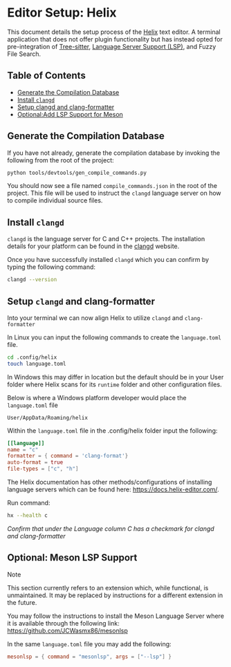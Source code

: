 # Editor Setup: Helix 

This document details the setup process of the [Helix](https://helix-editor.com/) text editor. A terminal application that does not offer plugin functionality but has instead opted for pre-integration of [Tree-sitter](https://tree-sitter.github.io/tree-sitter/), [Language Server Support (LSP)](https://microsoft.github.io/language-server-protocol/), and Fuzzy File Search.

## Table of Contents

<!--toc:start-->
- [Generate the Compilation Database](#generate-the-compilation-database)
- [Install `clangd`](#install-clangd)
- [Setup clangd and clang-formatter](#setup-clangd-and-clang-formatter)
- [Optional:Add LSP Support for Meson](#optional-meson-lsp-support)
<!--toc:end-->


## Generate the Compilation Database

If you have not already, generate the compilation database by invoking the
following from the root of the project:

```bash
python tools/devtools/gen_compile_commands.py
```

You should now see a file named `compile_commands.json` in the root of the project. This file will be used to instruct the `clangd` language server on how to compile individual source files.

## Install `clangd`

`clangd` is the  language server for C and C++ projects. The installation details for your platform can be found in the [clangd](https://clangd.llvm.org/installation.html) website. 

Once you have successfully installed `clangd` which you can confirm by typing the following command:

```bash
clangd --version
```

## Setup `clangd` and clang-formatter

Into your terminal we can now align Helix to utilize `clangd` and `clang-formatter`

In Linux you can input the following commands to create the `language.toml` file.
```bash
cd .config/helix
touch language.toml
```

In Windows this may differ in location but the default should be in your User folder where Helix scans for its `runtime` folder and other configuration files. 

Below is where a Windows platform developer would place the `language.toml` file
```
User/AppData/Roaming/helix
```


Within the `language.toml` file in the .config/helix folder input the following:
```toml
[[language]]
name = "c"
formatter = { command = 'clang-format'}
auto-format = true
file-types = ["c", "h"]
```


The Helix documentation has other methods/configurations of installing language servers which can be found here: https://docs.helix-editor.com/.

Run command:
```bash
hx --health c
```

*Confirm that under the Language column C has a checkmark for clangd and clang-formatter*

## Optional: Meson LSP Support


> [!NOTE]
> This section currently refers to an extension which, while functional, is
> unmaintained. It may be replaced by instructions for a different extension in
> the future.

You may follow the instructions to install  the Meson Language Server where  it is available through the following link:  https://github.com/JCWasmx86/mesonlsp

In the same `language.toml` file you may add the following: 
```toml
mesonlsp = { command = "mesonlsp", args = ["--lsp"] }
```
